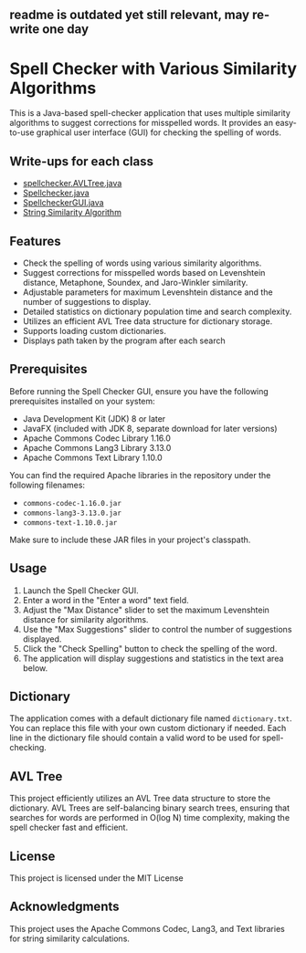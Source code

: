 ## readme is outdated yet still relevant, may re-write one day

# Spell Checker with Various Similarity Algorithms

This is a Java-based spell-checker application that uses multiple similarity algorithms to suggest corrections for misspelled words. It provides an easy-to-use graphical user interface (GUI) for checking the spelling of words.

## Write-ups for each class
- [spellchecker.AVLTree.java](explanations/spellchecker.AVLTree.md)
- [Spellchecker.java](explanations/Spellchecker.md)
- [SpellcheckerGUI.java](explanations/SpellcheckerGUI.md)
- [String Similarity Algorithm](explanations/StringSimilarityAlgorithm.md)

## Features

- Check the spelling of words using various similarity algorithms.
- Suggest corrections for misspelled words based on Levenshtein distance, Metaphone, Soundex, and Jaro-Winkler similarity.
- Adjustable parameters for maximum Levenshtein distance and the number of suggestions to display.
- Detailed statistics on dictionary population time and search complexity.
- Utilizes an efficient AVL Tree data structure for dictionary storage.
- Supports loading custom dictionaries.
- Displays path taken by the program after each search

## Prerequisites

Before running the Spell Checker GUI, ensure you have the following prerequisites installed on your system:

- Java Development Kit (JDK) 8 or later
- JavaFX (included with JDK 8, separate download for later versions)
- Apache Commons Codec Library 1.16.0
- Apache Commons Lang3 Library 3.13.0
- Apache Commons Text Library 1.10.0

You can find the required Apache libraries in the repository under the following filenames:

- `commons-codec-1.16.0.jar`
- `commons-lang3-3.13.0.jar`
- `commons-text-1.10.0.jar`

Make sure to include these JAR files in your project's classpath.

## Usage

1. Launch the Spell Checker GUI.
2. Enter a word in the "Enter a word" text field.
3. Adjust the "Max Distance" slider to set the maximum Levenshtein distance for similarity algorithms.
4. Use the "Max Suggestions" slider to control the number of suggestions displayed.
5. Click the "Check Spelling" button to check the spelling of the word.
6. The application will display suggestions and statistics in the text area below.

## Dictionary

The application comes with a default dictionary file named `dictionary.txt`. You can replace this file with your own custom dictionary if needed. Each line in the dictionary file should contain a valid word to be used for spell-checking.

## AVL Tree

This project efficiently utilizes an AVL Tree data structure to store the dictionary. AVL Trees are self-balancing binary search trees, ensuring that searches for words are performed in O(log N) time complexity, making the spell checker fast and efficient.

## License

This project is licensed under the MIT License

## Acknowledgments

This project uses the Apache Commons Codec, Lang3, and Text libraries for string similarity calculations.
